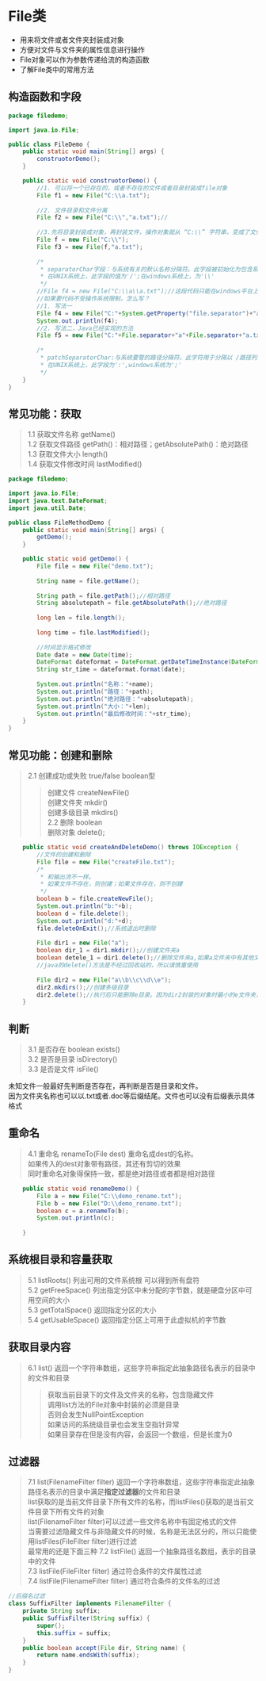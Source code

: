 # File类
* 用来将文件或者文件夹封装成对象  
* 方便对文件与文件夹的属性信息进行操作  
* File对象可以作为参数传递给流的构造函数  
* 了解File类中的常用方法  
## 构造函数和字段  
```java
package filedemo;

import java.io.File;

public class FileDemo {
	public static void main(String[] args) {
		construotorDemo();
	}

	public static void construotorDemo() {
		//1. 可以将一个已存在的，或者不存在的文件或者目录封装成file对象
		File f1 = new File("C:\\a.txt");
		
		//2. 文件目录和文件分离
		File f2 = new File("C:\\","a.txt");//
		
		//3.先将目录封装成对象，再封装文件，操作对象就从 “C:\\” 字符串，变成了文件对象f
		File f = new File("C:\\");
		File f3 = new File(f,"a.txt");
		
		/* 
		 * separatorChar字段：与系统有关的默认名称分隔符。此字段被初始化为包含系统属性file.sepatator值的第一个字符
		 * 在UNIX系统上，此字段的值为'/';在windows系统上，为'\\'
		 */
		//File f4 = new File("C:\\a\\a.txt");//这段代码只能在windows平台上识别，UNIX不识别'\\'
		//如果要代码不受操作系统限制，怎么写？
		//1. 写法一
		File f4 = new File("C:"+System.getProperty("file.separator")+"a\\a.txt"); 
		System.out.println(f4);
		//2. 写法二，Java已经实现的方法
		File f5 = new File("C:"+File.separator+"a"+File.separator+"a.txt"); 
		
		/*
		 * patchSeparatorChar:与系统要管的路径分隔符。此字符用于分隔以 /路径列表/形式给定的文件序列中的文件名
		 * 在UNIX系统上，此字段为':',windows系统为';'
		 */	
	}
}
```
## 常见功能：获取
> 1.1 获取文件名称  getName()  
> 1.2 获取文件路径  getPath()：相对路径；getAbsolutePath()：绝对路径  
> 1.3 获取文件大小  length()  
> 1.4 获取文件修改时间  lastModified()  
```java
package filedemo;

import java.io.File;
import java.text.DateFormat;
import java.util.Date;

public class FileMethodDemo {
	public static void main(String[] args) {
		getDemo();
	}

	public static void getDemo() {
		File file = new File("demo.txt");
		
		String name = file.getName();
		
		String path = file.getPath();//相对路径
		String absolutepath = file.getAbsolutePath();//绝对路径
	
		long len = file.length();
		
		long time = file.lastModified();
		
		//时间显示格式修改
		Date date = new Date(time);
		DateFormat dateformat = DateFormat.getDateTimeInstance(DateFormat.LONG, DateFormat.LONG);
		String str_time = dateformat.format(date);
		
		System.out.println("名称："+name);
		System.out.println("路径："+path);
		System.out.println("绝对路径："+absolutepath);
		System.out.println("大小："+len);
		System.out.println("最后修改时间："+str_time);
	}
}
```
## 常见功能：创建和删除 
> 2.1 创建成功或失败 true/false boolean型  
> > 创建文件 createNewFile()  
> > 创建文件夹 mkdir()  
> > 创建多级目录 mkdirs()  
> 2.2 删除 boolean  
> > 删除对象 delete();  

```java
	public static void createAndDeleteDemo() throws IOException {
		//文件的创建和删除
		File file = new File("createFile.txt");
		/*
		 * 和输出流不一样。
		 * 如果文件不存在，则创建；如果文件存在，则不创建
		 */
		boolean b = file.createNewFile();
		System.out.println("b:"+b);
		boolean d = file.delete();
		System.out.println("d:"+d);
		file.deleteOnExit();//系统退出时删除
		
		File dir1 = new File("a");
		boolean dir_1 = dir1.mkdir();//创建文件夹a
		boolean detele_1 = dir1.delete();//删除文件夹a,如果a文件夹中有其他文件，在windows下是无法删除的
		//java的delete()方法是不经过回收站的，所以请慎重使用
		
		File dir2 = new File("a\\b\\c\\d\\e");
		dir2.mkdirs();//创建多级目录
		dir2.delete();//执行后只能删除e目录。因为dir2封装的对象时最小的e文件夹，其他的都是它的父目录。不可以delete删除多级目录		
	}
```
## 判断
> 3.1 是否存在 boolean exists()  
> 3.2 是否是目录 isDirectory()  
> 3.3 是否是文件 isFile()  

未知文件一般最好先判断是否存在，再判断是否是目录和文件。  
因为文件夹名称也可以以.txt或者.doc等后缀结尾。文件也可以没有后缀表示具体格式  

## 重命名
> 4.1 重命名 renameTo(File dest) 重命名成dest的名称。  
> 如果传入的dest对象带有路径，其还有剪切的效果  
> 同时重命名对象得保持一致，都是绝对路径或者都是相对路径  
```java
	public static void renameDemo() {
		File a = new File("C:\\demo_rename.txt");
		File b = new File("D:\\demo_rename.txt");
		boolean c = a.renameTo(b);
		System.out.println(c);
		
	}
```
## 系统根目录和容量获取
> 5.1 listRoots() 列出可用的文件系统根 可以得到所有盘符  
> 5.2 getFreeSpace() 列出指定分区中未分配的字节数，就是硬盘分区中可用空间的大小  
> 5.3 getTotalSpace() 返回指定分区的大小  
> 5.4 getUsableSpace() 返回指定分区上可用于此虚拟机的字节数  

## 获取目录内容
> 6.1 list() 返回一个字符串数组，这些字符串指定此抽象路径名表示的目录中的文件和目录  
> > 获取当前目录下的文件及文件夹的名称，包含隐藏文件  
> > 调用list方法的File对象中封装的必须是目录  
> > 否则会发生NullPointException  
> > 如果访问的系统级目录也会发生空指针异常  
> > 如果目录存在但是没有内容，会返回一个数组，但是长度为0  

## 过滤器
> 7.1 list(FilenameFilter filter) 返回一个字符串数组，这些字符串指定此抽象路径名表示的目录中满足**指定过滤器**的文件和目录  
list获取的是当前文件目录下所有文件的名称，而listFiles()获取的是当前文件目录下所有文件的对象  
list(FilenameFilter filter)可以过滤一些文件名称中有固定格式的文件  
当需要过滤隐藏文件与非隐藏文件的时候，名称是无法区分的，所以只能使用listFiles(FileFilter filter)进行过滤  
最常用的还是下面三种
> 7.2 listFile() 返回一个抽象路径名数组，表示的目录中的文件  
> 7.3 listFile(FileFilter filter) 通过符合条件的文件属性过滤  
> 7.4 listFile(FilenameFilter filter) 通过符合条件的文件名的过滤  
```java
//后缀名过滤
class SuffixFilter implements FilenameFilter {
	private String suffix;
	public SuffixFilter(String suffix) {
		super();
		this.suffix = suffix;
	}
	public boolean accept(File dir, String name) {
		return name.endsWith(suffix);
	}
}
```